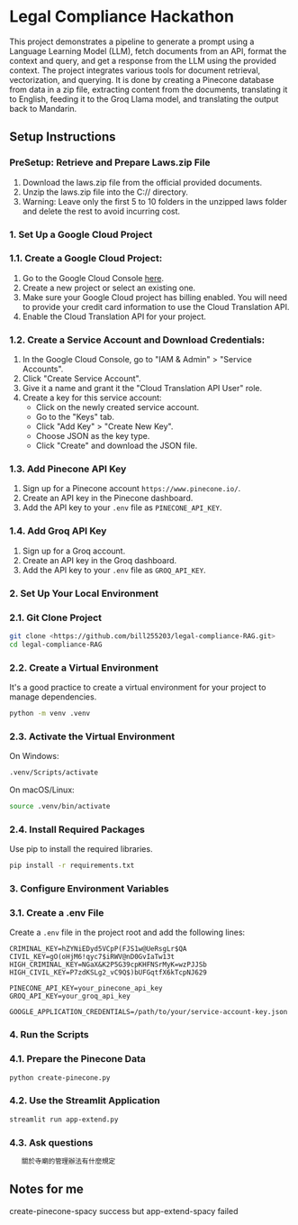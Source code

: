 # Legal Compliance Hackathon

This project demonstrates a pipeline to generate a prompt using a Language Learning Model (LLM), fetch documents from an API, format the context and query, and get a response from the LLM using the provided context. The project integrates various tools for document retrieval, vectorization, and querying. It is done by creating a Pinecone database from data in a zip file, extracting content from the documents, translating it to English, feeding it to the Groq Llama model, and translating the output back to Mandarin.

## Setup Instructions

### PreSetup: Retrieve and Prepare Laws.zip File

1. Download the laws.zip file from the official provided documents.
2. Unzip the laws.zip file into the C:// directory.
3. Warning: Leave only the first 5 to 10 folders in the unzipped laws folder and delete the rest to avoid incurring cost.

### 1. Set Up a Google Cloud Project

### 1.1. Create a Google Cloud Project:

1. Go to the Google Cloud Console [here](https://console.cloud.google.com/).
2. Create a new project or select an existing one.
3. Make sure your Google Cloud project has billing enabled. You will need to provide your credit card information to use the Cloud Translation API.
4. Enable the Cloud Translation API for your project.

### 1.2. Create a Service Account and Download Credentials:

1. In the Google Cloud Console, go to "IAM & Admin" > "Service Accounts".
2. Click "Create Service Account".
3. Give it a name and grant it the "Cloud Translation API User" role.
4. Create a key for this service account:
   - Click on the newly created service account.
   - Go to the "Keys" tab.
   - Click "Add Key" > "Create New Key".
   - Choose JSON as the key type.
   - Click "Create" and download the JSON file.

### 1.3. Add Pinecone API Key

1. Sign up for a Pinecone account `https://www.pinecone.io/`.
2. Create an API key in the Pinecone dashboard.
3. Add the API key to your `.env` file as `PINECONE_API_KEY`.

### 1.4. Add Groq API Key

1. Sign up for a Groq account.
2. Create an API key in the Groq dashboard.
3. Add the API key to your `.env` file as `GROQ_API_KEY`.

### 2. Set Up Your Local Environment

### 2.1. Git Clone Project

```bash
git clone <https://github.com/bill255203/legal-compliance-RAG.git>
cd legal-compliance-RAG

```

### 2.2. Create a Virtual Environment

It's a good practice to create a virtual environment for your project to manage dependencies.

```bash
python -m venv .venv

```

### 2.3. Activate the Virtual Environment

On Windows:

```bash
.venv/Scripts/activate

```

On macOS/Linux:

```bash
source .venv/bin/activate

```

### 2.4. Install Required Packages

Use pip to install the required libraries.

```bash
pip install -r requirements.txt

```

### 3. Configure Environment Variables

### 3.1. Create a .env File

Create a `.env` file in the project root and add the following lines:

```less
CRIMINAL_KEY=hZYNiEDyd5VCpP(FJS1w@UeRsgLr$QA
CIVIL_KEY=gO(oHjM6!qyc7$iRWV@nD0GvIaTw13t
HIGH_CRIMINAL_KEY=NGaX&K2P5G39cpKHFNSrMyK=wzPJJSb
HIGH_CIVIL_KEY=P7zdKSLg2_vC9Q$)bUFGqtfX6kTcpNJ629

PINECONE_API_KEY=your_pinecone_api_key
GROQ_API_KEY=your_groq_api_key

GOOGLE_APPLICATION_CREDENTIALS=/path/to/your/service-account-key.json

```

### 4. Run the Scripts

### 4.1. Prepare the Pinecone Data

```bash
python create-pinecone.py

```

### 4.2. Use the Streamlit Application

```bash
streamlit run app-extend.py

```

### 4.3. Ask questions

```bash
   關於寺廟的管理辦法有什麼規定
```

## Notes for me

create-pinecone-spacy success but app-extend-spacy failed
